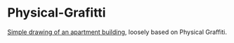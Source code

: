 # Physical-Grafitti
[Simple drawing of an apartment building](physgraf.PNG), loosely based on Physical Graffiti.
